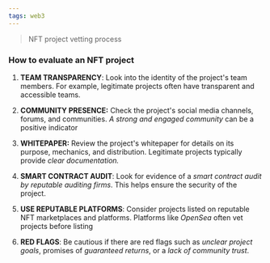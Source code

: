 ```yaml
---
tags: web3
---
```



> NFT project vetting process 

### How to evaluate an NFT project
1. **TEAM TRANSPARENCY**: Look into the identity of the project's team members. For example, legitimate projects often have transparent and accessible teams.

2. **COMMUNITY PRESENCE:** Check the project's social media channels, forums, and communities. *A strong and engaged community* can be a positive indicator

3. **WHITEPAPER:** Review the project's whitepaper for details on its purpose, mechanics, and distribution. Legitimate projects typically provide *clear documentation.*

4. **SMART CONTRACT AUDIT**: Look for evidence of a *smart contract audit by reputable auditing firms*. This helps ensure the security of the project.

5. **USE REPUTABLE PLATFORMS**: Consider projects listed on reputable NFT marketplaces and platforms. Platforms like *OpenSea* often vet projects before listing

6.  **RED FLAGS**: Be cautious if there are red flags such as *unclear project goals*, promises of *guaranteed returns*, or a *lack of community trust*.